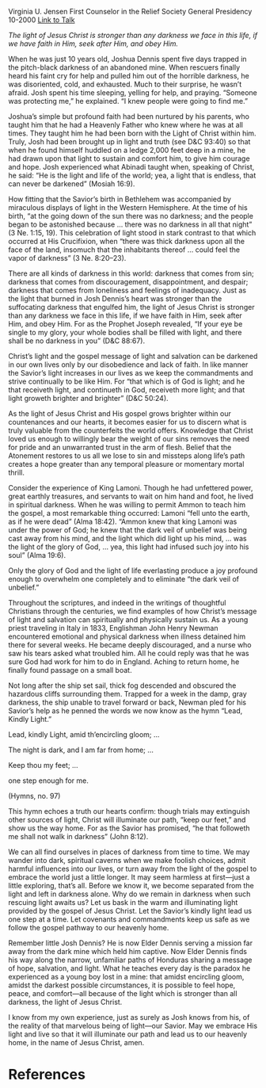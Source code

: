 Virginia U. Jensen
First Counselor in the Relief Society General Presidency
10-2000
[Link to Talk](https://www.churchofjesuschrist.org/study/general-conference/2000/10/lead-kindly-light?lang=eng)

_The light of Jesus Christ is stronger than any darkness we face in this life, if we have faith in Him, seek after Him, and obey Him._

When he was just 10 years old, Joshua Dennis spent five days trapped in the pitch-black darkness of an abandoned mine. When rescuers finally heard his faint cry for help and pulled him out of the horrible darkness, he was disoriented, cold, and exhausted. Much to their surprise, he wasn’t afraid. Josh spent his time sleeping, yelling for help, and praying. “Someone was protecting me,” he explained. “I knew people were going to find me.”

Joshua’s simple but profound faith had been nurtured by his parents, who taught him that he had a Heavenly Father who knew where he was at all times. They taught him he had been born with the Light of Christ within him. Truly, Josh had been brought up in light and truth (see D&C 93:40) so that when he found himself huddled on a ledge 2,000 feet deep in a mine, he had drawn upon that light to sustain and comfort him, to give him courage and hope. Josh experienced what Abinadi taught when, speaking of Christ, he said: “He is the light and life of the world; yea, a light that is endless, that can never be darkened” (Mosiah 16:9).

How fitting that the Savior’s birth in Bethlehem was accompanied by miraculous displays of light in the Western Hemisphere. At the time of his birth, “at the going down of the sun there was no darkness; and the people began to be astonished because … there was no darkness in all that night” (3 Ne. 1:15, 19). This celebration of light stood in stark contrast to that which occurred at His Crucifixion, when “there was thick darkness upon all the face of the land, insomuch that the inhabitants thereof … could feel the vapor of darkness” (3 Ne. 8:20–23).

There are all kinds of darkness in this world: darkness that comes from sin; darkness that comes from discouragement, disappointment, and despair; darkness that comes from loneliness and feelings of inadequacy. Just as the light that burned in Josh Dennis’s heart was stronger than the suffocating darkness that engulfed him, the light of Jesus Christ is stronger than any darkness we face in this life, if we have faith in Him, seek after Him, and obey Him. For as the Prophet Joseph revealed, “If your eye be single to my glory, your whole bodies shall be filled with light, and there shall be no darkness in you” (D&C 88:67).

Christ’s light and the gospel message of light and salvation can be darkened in our own lives only by our disobedience and lack of faith. In like manner the Savior’s light increases in our lives as we keep the commandments and strive continually to be like Him. For “that which is of God is light; and he that receiveth light, and continueth in God, receiveth more light; and that light groweth brighter and brighter” (D&C 50:24).

As the light of Jesus Christ and His gospel grows brighter within our countenances and our hearts, it becomes easier for us to discern what is truly valuable from the counterfeits the world offers. Knowledge that Christ loved us enough to willingly bear the weight of our sins removes the need for pride and an unwarranted trust in the arm of flesh. Belief that the Atonement restores to us all we lose to sin and missteps along life’s path creates a hope greater than any temporal pleasure or momentary mortal thrill.

Consider the experience of King Lamoni. Though he had unfettered power, great earthly treasures, and servants to wait on him hand and foot, he lived in spiritual darkness. When he was willing to permit Ammon to teach him the gospel, a most remarkable thing occurred: Lamoni “fell unto the earth, as if he were dead” (Alma 18:42). “Ammon knew that king Lamoni was under the power of God; he knew that the dark veil of unbelief was being cast away from his mind, and the light which did light up his mind, … was the light of the glory of God, … yea, this light had infused such joy into his soul” (Alma 19:6).

Only the glory of God and the light of life everlasting produce a joy profound enough to overwhelm one completely and to eliminate “the dark veil of unbelief.”

Throughout the scriptures, and indeed in the writings of thoughtful Christians through the centuries, we find examples of how Christ’s message of light and salvation can spiritually and physically sustain us. As a young priest traveling in Italy in 1833, Englishman John Henry Newman encountered emotional and physical darkness when illness detained him there for several weeks. He became deeply discouraged, and a nurse who saw his tears asked what troubled him. All he could reply was that he was sure God had work for him to do in England. Aching to return home, he finally found passage on a small boat.

Not long after the ship set sail, thick fog descended and obscured the hazardous cliffs surrounding them. Trapped for a week in the damp, gray darkness, the ship unable to travel forward or back, Newman pled for his Savior’s help as he penned the words we now know as the hymn “Lead, Kindly Light.”





Lead, kindly Light, amid th’encircling gloom; …

The night is dark, and I am far from home; …

Keep thou my feet; …

one step enough for me.





(Hymns, no. 97)





This hymn echoes a truth our hearts confirm: though trials may extinguish other sources of light, Christ will illuminate our path, “keep our feet,” and show us the way home. For as the Savior has promised, “he that followeth me shall not walk in darkness” (John 8:12).

We can all find ourselves in places of darkness from time to time. We may wander into dark, spiritual caverns when we make foolish choices, admit harmful influences into our lives, or turn away from the light of the gospel to embrace the world just a little longer. It may seem harmless at first—just a little exploring, that’s all. Before we know it, we become separated from the light and left in darkness alone. Why do we remain in darkness when such rescuing light awaits us? Let us bask in the warm and illuminating light provided by the gospel of Jesus Christ. Let the Savior’s kindly light lead us one step at a time. Let covenants and commandments keep us safe as we follow the gospel pathway to our heavenly home.

Remember little Josh Dennis? He is now Elder Dennis serving a mission far away from the dark mine which held him captive. Now Elder Dennis finds his way along the narrow, unfamiliar paths of Honduras sharing a message of hope, salvation, and light. What he teaches every day is the paradox he experienced as a young boy lost in a mine: that amidst encircling gloom, amidst the darkest possible circumstances, it is possible to feel hope, peace, and comfort—all because of the light which is stronger than all darkness, the light of Jesus Christ.

I know from my own experience, just as surely as Josh knows from his, of the reality of that marvelous being of light—our Savior. May we embrace His light and live so that it will illuminate our path and lead us to our heavenly home, in the name of Jesus Christ, amen.

# References
